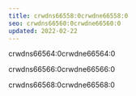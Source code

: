```yaml
---
title: crwdns66558:0crwdne66558:0
seo: crwdns66560:0crwdne66560:0
updated: 2022-02-22
---
```


crwdns66564:0crwdne66564:0

crwdns66566:0crwdne66566:0

crwdns66568:0crwdne66568:0
